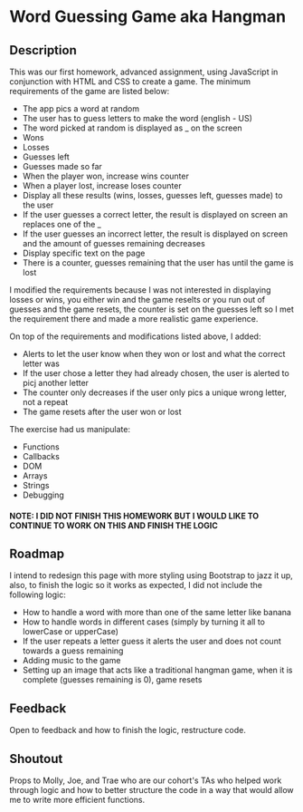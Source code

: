 # Word Guessing Game aka Hangman

## Description
This was our first homework, advanced assignment, using JavaScript in conjunction with HTML and CSS to create a game. The minimum requirements of the game are listed below:
* The app pics a word at random
* The user has to guess letters to make the word (english - US)
* The word picked at random is displayed as _ on the screen
* Wons
* Losses
* Guesses left
* Guesses made so far
* When the player won, increase wins counter
* When a player lost, increase loses counter
* Display all these results (wins, losses, guesses left, guesses made) to the user
* If the user guesses a correct letter, the result is displayed on screen an replaces one of the _
* If the user guesses an incorrect letter, the result is displayed on screen and the amount of guesses remaining decreases
* Display specific text on the page 
* There is a counter, guesses remaining that the user has until the game is lost

I modified the requirements because I was not interested in displaying losses or wins, you either win and the game reselts or you run out of guesses and the game resets, the counter is set on the guesses left so I met the requirement there and made a more realistic game experience.

On top of the requirements and modifications listed above, I added:
* Alerts to let the user know when they won or lost and what the correct letter was
* If the user chose a letter they had already chosen, the user is alerted to picj another letter
* The counter only decreases if the user only pics a unique wrong letter, not a repeat
* The game resets after the user won or lost

The exercise had us manipulate:
* Functions
* Callbacks
* DOM
* Arrays
* Strings
* Debugging

#### NOTE: I DID NOT FINISH THIS HOMEWORK BUT I WOULD LIKE TO CONTINUE TO WORK ON THIS AND FINISH THE LOGIC

## Roadmap
I intend to redesign this page with more styling using Bootstrap to jazz it up, also, to finish the logic so it works as expected, I did not include the following logic:
* How to handle a word with more than one of the same letter like banana
* How to handle words in different cases (simply by turning it all to lowerCase or upperCase)
* If the user repeats a letter guess it alerts the user and does not count towards a guess remaining
* Adding music to the game
* Setting up an image that acts like a traditional hangman game, when it is complete (guesses remaining is 0), game resets

## Feedback
Open to feedback and how to finish the logic, restructure code.

## Shoutout
Props to Molly, Joe, and Trae who are our cohort's TAs who helped work through logic and how to better structure the code in a way that would allow me to write more efficient functions.
